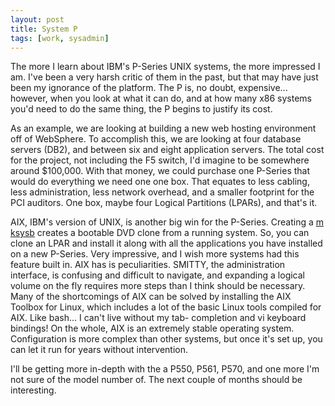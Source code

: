 ```yaml
--- 
layout: post
title: System P
tags: [work, sysadmin]
---
```


The more I learn about IBM's P-Series UNIX systems, the more impressed I am.  I've been a very harsh critic of them in the past, but that may have just been my ignorance of the platform. The P is, no doubt, expensive... however, when you look at what it can do, and at how many x86 systems you'd need to do the same thing, the P begins to justify its cost.
  
As an example, we are looking at building a new web hosting environment off of WebSphere. To accomplish this, we are looking at four database servers (DB2), and between six and eight application servers. The total cost for the project, not including the F5 switch, I'd imagine to be somewhere around $100,000. With that money, we could purchase one P-Series that would do everything we need one one box. That equates to less cabling, less administration, less network overhead, and a smaller footprint for the PCI auditors. One box, maybe four Logical Partitions (LPARs), and that's it.
  
AIX, IBM's version of UNIX, is another big win for the P-Series. Creating a [m ksysb][1] creates a bootable DVD clone from a running system. So, you can clone an LPAR and install it along with all the applications you have installed on a new P-Series. Very impressive, and I wish more systems had this feature built in. AIX has is peculiarities. SMITTY, the administration interface, is confusing and difficult to navigate, and expanding a logical volume on the fly requires more steps than I think should be necessary. Many of the shortcomings of AIX can be solved by installing the AIX Toolbox for Linux, which includes a lot of the basic Linux tools compiled for AIX. Like bash... I can't live without my tab- completion and vi keyboard bindings! On the whole, AIX is an extremely stable operating system. Configuration is more complex than other systems, but once it's set up, you can let it run for years without intervention.
  
I'll be getting more in-depth with the a P550, P561, P570, and one more I'm not sure of the model number of. The next couple of months should be interesting.  

[1]: http://publib.boulder.ibm.com/infocenter/clresctr/vxrx/index.jsp?topic=/com.ibm.cluster.csm16010.install.doc/am7il_mksysb.html
